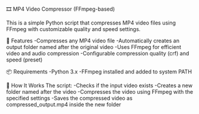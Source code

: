 🎞️ MP4 Video Compressor (FFmpeg-based)

This is a simple Python script that compresses MP4 video files using FFmpeg with customizable quality and speed settings.

🚀 Features
-Compresses any MP4 video file
-Automatically creates an output folder named after the original video
-Uses FFmpeg for efficient video and audio compression
-Configurable compression quality (crf) and speed (preset)

📦 Requirements
-Python 3.x
-FFmpeg installed and added to system PATH

📄 How It Works
The script:
-Checks if the input video exists
-Creates a new folder named after the video
-Compresses the video using FFmpeg with the specified settings
-Saves the compressed video as compressed_output.mp4 inside the new folder
